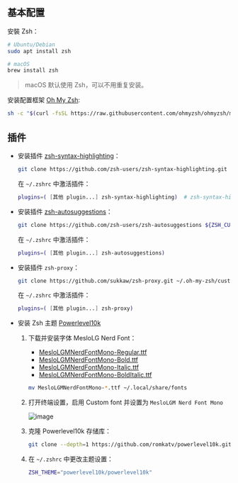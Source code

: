 ## 基本配置

安裝 Zsh：

```sh
# Ubuntu/Debian
sudo apt install zsh

# macOS
brew install zsh
```

> macOS 默认使用 Zsh，可以不用重复安装。

安装配置框架 [Oh My Zsh](https://ohmyz.sh/):

```sh
sh -c "$(curl -fsSL https://raw.githubusercontent.com/ohmyzsh/ohmyzsh/master/tools/install.sh)"
```

## 插件

- 安装插件 [zsh-syntax-highlighting](https://github.com/zsh-users/zsh-syntax-highlighting)：

  ```sh
  git clone https://github.com/zsh-users/zsh-syntax-highlighting.git ${ZSH_CUSTOM:-~/.oh-my-zsh/custom}/plugins/zsh-syntax-highlighting
  ```

  在 `~/.zshrc` 中激活插件：

  ```sh
  plugins=( [其他 plugin...] zsh-syntax-highlighting)  # zsh-syntax-highlighting 必须放在最后
  ```

- 安装插件 [zsh-autosuggestions](https://github.com/zsh-users/zsh-autosuggestions)：

  ```sh
  git clone https://github.com/zsh-users/zsh-autosuggestions ${ZSH_CUSTOM:-~/.oh-my-zsh/custom}/plugins/zsh-autosuggestions
  ```

  在 `~/.zshrc` 中激活插件：

  ```sh
  plugins=( [其他 plugin...] zsh-autosuggestions)
  ```

- 安装插件 `zsh-proxy`：

  ```sh
  git clone https://github.com/sukkaw/zsh-proxy.git ~/.oh-my-zsh/custom/plugins/zsh-proxy
  ```

  在 `~/.zshrc` 中激活插件：

  ```sh
  plugins=( [其他 plugin...] zsh-proxy)
  ```

- 安装 Zsh 主题 [Powerlevel10k](https://github.com/romkatv/powerlevel10k)

  1. 下载并安装字体 MesloLG Nerd Font：

     - [MesloLGMNerdFontMono-Regular.ttf](https://github.com/ryanoasis/nerd-fonts/raw/master/patched-fonts/Meslo/M/Regular/MesloLGMNerdFontMono-Regular.ttf)
     - [MesloLGMNerdFontMono-Bold.ttf](https://github.com/ryanoasis/nerd-fonts/raw/master/patched-fonts/Meslo/M/Bold/MesloLGMNerdFontMono-Bold.ttf)
     - [MesloLGMNerdFontMono-Italic.ttf](https://github.com/ryanoasis/nerd-fonts/raw/master/patched-fonts/Meslo/M/Italic/MesloLGMNerdFontMono-Italic.ttf)
     - [MesloLGMNerdFontMono-BoldItalic.ttf](https://github.com/ryanoasis/nerd-fonts/raw/master/patched-fonts/Meslo/M/Bold-Italic/MesloLGMNerdFontMono-BoldItalic.ttf)

     ```sh
     mv MesloLGMNerdFontMono-*.ttf ~/.local/share/fonts
     ```

  2. 打开终端设置，启用 Custom font 并设置为 `MesloLGM Nerd Font Mono`

     ![image](https://img2024.cnblogs.com/blog/2778973/202407/2778973-20240731222716200-1179435270.png)

  3. 克隆 Powerlevel10k 存储库：

     ```sh
     git clone --depth=1 https://github.com/romkatv/powerlevel10k.git ${ZSH_CUSTOM:-$HOME/.oh-my-zsh/custom}/themes/powerlevel10k
     ```

  4. 在 `~/.zshrc` 中更改主题设置：

     ```sh
     ZSH_THEME="powerlevel10k/powerlevel10k"
     ```